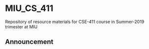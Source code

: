 # MIU_CS_411
Repository of resource materials for CSE-411 course in Summer-2019 trimester at MIU

## Announcement <br />
